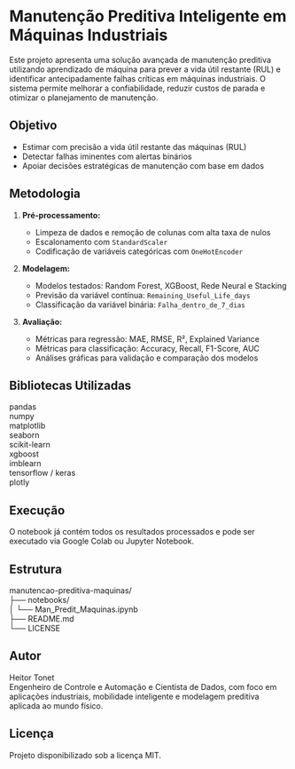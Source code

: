 # Manutenção Preditiva Inteligente em Máquinas Industriais

Este projeto apresenta uma solução avançada de manutenção preditiva utilizando aprendizado de máquina para prever a vida útil restante (RUL) e identificar antecipadamente falhas críticas em máquinas industriais. O sistema permite melhorar a confiabilidade, reduzir custos de parada e otimizar o planejamento de manutenção.

## Objetivo

- Estimar com precisão a vida útil restante das máquinas (RUL)
- Detectar falhas iminentes com alertas binários
- Apoiar decisões estratégicas de manutenção com base em dados

## Metodologia

1. **Pré-processamento:**
   - Limpeza de dados e remoção de colunas com alta taxa de nulos
   - Escalonamento com `StandardScaler`
   - Codificação de variáveis categóricas com `OneHotEncoder`

2. **Modelagem:**
   - Modelos testados: Random Forest, XGBoost, Rede Neural e Stacking
   - Previsão da variável contínua: `Remaining_Useful_Life_days`
   - Classificação da variável binária: `Falha_dentro_de_7_dias`

3. **Avaliação:**
   - Métricas para regressão: MAE, RMSE, R², Explained Variance
   - Métricas para classificação: Accuracy, Recall, F1-Score, AUC
   - Análises gráficas para validação e comparação dos modelos

## Bibliotecas Utilizadas

pandas  
numpy  
matplotlib  
seaborn  
scikit-learn  
xgboost  
imblearn  
tensorflow / keras  
plotly

## Execução

O notebook já contém todos os resultados processados e pode ser executado via Google Colab ou Jupyter Notebook.

## Estrutura

manutencao-preditiva-maquinas/  
├── notebooks/  
│   └── Man_Predit_Maquinas.ipynb  
├── README.md    
└── LICENSE

## Autor

Heitor Tonet  
Engenheiro de Controle e Automação e Cientista de Dados, com foco em aplicações industriais, mobilidade inteligente e modelagem preditiva aplicada ao mundo físico.

## Licença

Projeto disponibilizado sob a licença MIT.
